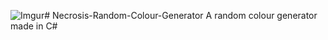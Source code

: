 ![Imgur](https://i.imgur.com/JBPTpA2.png)# Necrosis-Random-Colour-Generator
A random colour generator made in C#
